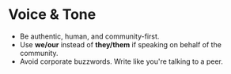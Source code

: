 # Voice & Tone

* Be authentic, human, and community-first.
* Use **we/our** instead of **they/them** if speaking on behalf of the community.
* Avoid corporate buzzwords. Write like you're talking to a peer.
